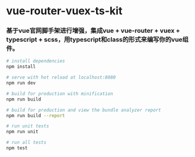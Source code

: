 # vue-router-vuex-ts-kit

### 基于vue官网脚手架进行增强，集成vue + vue-router + vuex + typescript + scss，用typescript和class的形式来编写你的vue组件。

``` bash
# install dependencies
npm install

# serve with hot reload at localhost:8080
npm run dev

# build for production with minification
npm run build

# build for production and view the bundle analyzer report
npm run build --report

# run unit tests
npm run unit

# run all tests
npm test
```
